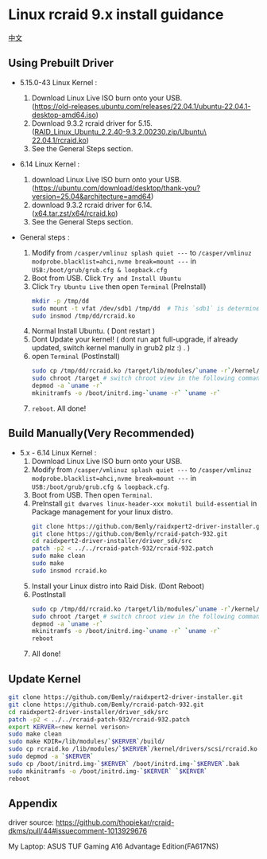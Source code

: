 Linux rcraid 9.x install guidance
============================

[中文](README.zh-hans.md)

Using Prebuilt Driver
----------------------

- 5.15.0-43 Linux Kernel :
    1. Download Linux Live ISO burn onto your USB.\
		(https://old-releases.ubuntu.com/releases/22.04.1/ubuntu-22.04.1-desktop-amd64.iso)
	2. Download 9.3.2 rcraid driver for 5.15.\
		([RAID_Linux_Ubuntu_2.2.40-9.3.2.00230.zip/Ubuntu\ 22.04.1/rcraid.ko](https://www.supermicro.com/wdl/driver/AMD/NVMe_RAID/RAID_Linux_Ubuntu_2.2.40-9.3.2.00230.zip))
	3. See the General Steps section.



- 6.14 Linux Kernel :
	1. download Linux Live ISO burn onto your USB.\
		(https://ubuntu.com/download/desktop/thank-you?version=25.04&architecture=amd64)
	2. download 9.3.2 rcraid driver for 6.14.\
		([x64.tar.zst/x64/rcraid.ko](linux/KERNEL6+/x64.tar.zst))
	3. See the General Steps section.

- General steps :
	1. Modify from `/casper/vmlinuz splash quiet ---` to `/casper/vmlinuz modprobe.blacklist=ahci,nvme break=mount ---` in `USB:/boot/grub/grub.cfg & loopback.cfg`
	2. Boot from USB. Click `Try and Install Ubuntu`
	3. Click `Try Ubuntu Live` then open `Terminal` (PreInstall)
		```bash
		mkdir -p /tmp/dd
		sudo mount -t vfat /dev/sdb1 /tmp/dd  # This `sdb1` is determined you downloaded path.
		sudo insmod /tmp/dd/rcraid.ko
		```
	4. Normal Install Ubuntu. ( Dont restart )
	5. Dont Update your kernel! ( dont run apt full-upgrade, if already updated, switch kernel manully in grub2 plz :) . )
	6. open `Terminal` (PostInstall)
		```bash
		sudo cp /tmp/dd/rcraid.ko /target/lib/modules/`uname -r`/kernel/drivers/scsi/rcraid.ko
		sudo chroot /target # switch chroot view in the following command.
		depmod -a `uname -r`
		mkinitramfs -o /boot/initrd.img-`uname -r` `uname -r`
		```
	7. `reboot`. All done!

Build Manually(Very Recommended)
----------------------

- 5.x - 6.14 Linux Kernel :
	1. Download Linux Live ISO burn onto your USB.
	2. Modify from `/casper/vmlinuz splash quiet ---` to `/casper/vmlinuz modprobe.blacklist=ahci,nvme break=mount ---` in `USB:/boot/grub/grub.cfg & loopback.cfg`.
	3. Boot from USB. Then open `Terminal`.
	4. PreInstall `git dwarves linux-header-xxx mokutil build-essential` in Package management for your linux distro.
		```bash
		git clone https://github.com/Bemly/raidxpert2-driver-installer.git
		git clone https://github.com/Bemly/rcraid-patch-932.git
		cd raidxpert2-driver-installer/driver_sdk/src
		patch -p2 < ../../rcraid-patch-932/rcraid-932.patch
		sudo make clean
		sudo make
		sudo insmod rcraid.ko
		```
	5. Install your Linux distro into Raid Disk. (Dont Reboot)
	6. PostInstall
		```bash
		sudo cp /tmp/dd/rcraid.ko /target/lib/modules/`uname -r`/kernel/drivers/scsi/rcraid.ko
		sudo chroot /target # switch chroot view in the following command.
		depmod -a `uname -r`
		mkinitramfs -o /boot/initrd.img-`uname -r` `uname -r`
		reboot
		```
	7. All done!

Update Kernel
----------------------
```bash
git clone https://github.com/Bemly/raidxpert2-driver-installer.git
git clone https://github.com/Bemly/rcraid-patch-932.git
cd raidxpert2-driver-installer/driver_sdk/src
patch -p2 < ../../rcraid-patch-932/rcraid-932.patch
export KERVER=<new kernel verison>
sudo make clean
sudo make KDIR=/lib/modules/`$KERVER`/build/
sudo cp rcraid.ko /lib/modules/`$KERVER`/kernel/drivers/scsi/rcraid.ko
sudo depmod -a `$KERVER`
sudo cp /boot/initrd.img-`$KERVER` /boot/initrd.img-`$KERVER`.bak
sudo mkinitramfs -o /boot/initrd.img-`$KERVER` `$KERVER`
reboot
```

Appendix
----------------------
driver source: https://github.com/thopiekar/rcraid-dkms/pull/44#issuecomment-1013929676

My Laptop: ASUS TUF Gaming A16 Advantage Edition(FA617NS)
